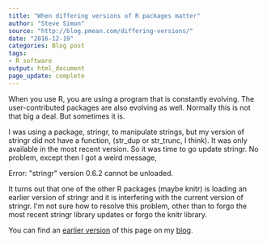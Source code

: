 ```yaml
---
title: "When differing versions of R packages matter"
author: "Steve Simon"
source: "http://blog.pmean.com/differing-versions/"
date: "2016-12-19"
categories: Blog post
tags:
- R software
output: html_document
page_update: complete
---
```


When you use R, you are using a program that is constantly evolving. The user-contributed packages are also evolving as well. Normally this is not that big a deal. But sometimes it is.

<!---More--->

I was using a package, stringr, to manipulate strings, but my version of stringr did not have a function, (str\_dup or str\_trunc, I think). It was only available in the most recent version. So it was time to go update stringr. No problem, except then I got a weird message,

Error: "stringr" version 0.6.2 cannot be unloaded.

It turns out that one of the other R packages (maybe knitr) is loading an earlier version of stringr and it is interfering with the current version of stringr. I'm not sure how to resolve this problem, other than to forgo the most recent stringr library updates or forgo the knitr library.

You can find an [earlier version][sim1] of this page on my [blog][sim2].

[sim1]: http://blog.pmean.com/differing-versions/
[sim2]: http://blog.pmean.com
